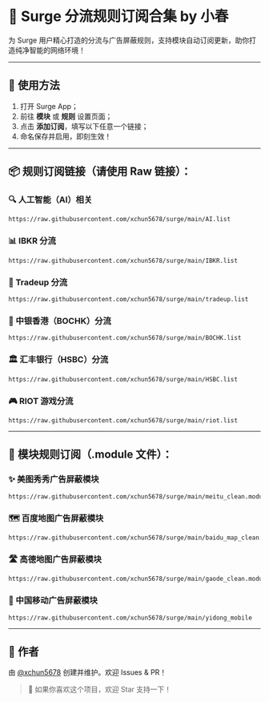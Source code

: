 # 🚀 Surge 分流规则订阅合集 by 小春

为 Surge 用户精心打造的分流与广告屏蔽规则，支持模块自动订阅更新，助你打造纯净智能的网络环境！

---

## 🧩 使用方法

1. 打开 Surge App；
2. 前往 **模块** 或 **规则** 设置页面；
3. 点击 **添加订阅**，填写以下任意一个链接；
4. 命名保存并启用，即刻生效！

---

## 📦 规则订阅链接（请使用 Raw 链接）：

### 🔍 人工智能（AI）相关
```
https://raw.githubusercontent.com/xchun5678/surge/main/AI.list
```

### 📊 IBKR 分流
```
https://raw.githubusercontent.com/xchun5678/surge/main/IBKR.list
```

### 🧠 Tradeup 分流
```
https://raw.githubusercontent.com/xchun5678/surge/main/tradeup.list
```

### 🏦 中银香港（BOCHK）分流
```
https://raw.githubusercontent.com/xchun5678/surge/main/BOCHK.list
```

### 🏛️ 汇丰银行（HSBC）分流
```
https://raw.githubusercontent.com/xchun5678/surge/main/HSBC.list
```

### 🎮 RIOT 游戏分流
```
https://raw.githubusercontent.com/xchun5678/surge/main/riot.list
```

---

## 📱 模块规则订阅（.module 文件）：

### ✨ 美图秀秀广告屏蔽模块
```
https://raw.githubusercontent.com/xchun5678/surge/main/meitu_clean.module
```

### 🗺️ 百度地图广告屏蔽模块
```
https://raw.githubusercontent.com/xchun5678/surge/main/baidu_map_clean.module
```

### 🛣️ 高德地图广告屏蔽模块
```
https://raw.githubusercontent.com/xchun5678/surge/main/gaode_clean.module
```

### 📶 中国移动广告屏蔽模块
```
https://raw.githubusercontent.com/xchun5678/surge/main/yidong_mobile
```

---

## 🧠 作者

由 [@xchun5678](https://github.com/xchun5678) 创建并维护。欢迎 Issues & PR！

> 🌟 如果你喜欢这个项目，欢迎 Star 支持一下！